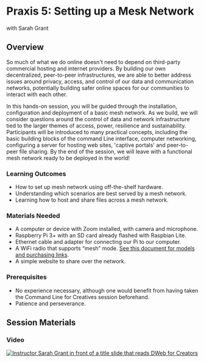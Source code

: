 # Praxis 5: Setting up a Mesk Network

with Sarah Grant

## Overview

So much of what we do online doesn't need to depend on third-party commercial hosting and internet providers. By building our own decentralized, peer-to-peer infrastructures, we are able to better address issues around privacy, access, and control of our data and communication networks, potentially building safer online spaces for our communities to interact with each other.

In this hands-on session, you will be guided through the installation, configuration and deployment of a basic mesh network. As we build, we will consider questions around the control of data and network infrastructure tied to the larger themes of access, power, resilience and sustainability. Participants will be introduced to many practical concepts, including the basic building blocks of the command Line interface, computer networking, configuring a server for hosting web sites, 'captive portals' and peer-to-peer file sharing. By the end of the session, we will leave with a functional mesh network ready to be deployed in the world!

### Learning Outcomes

* How to set up mesh network using off-the-shelf hardware.
* Understanding which scenarios are best served by a mesh network.
* Learning how to host and share files across a mesh network.

### Materials Needed

* A computer or device with Zoom installed, with camera and microphone.
* Raspberry Pi 3+ with an SD card already flashed with Raspbian Lite.
* Ethernet cable and adapter for connecting our Pi to our computer.
* A WiFi radio that supports “mesh” mode. [See this document for models and purchasing links](praxis-5-wifi-radio-links.pdf).
* A simple website to share over the network.

### Prerequisites

* No experience necessary, although one would benefit from having taken the Command Line for Creatives session beforehand.
* Patience and perseverance.

## Session Materials

### Video

[![Instructor Sarah Grant in front of a title slide that reads DWeb for Creators](https://img.youtube.com/vi/QzkE1Buy-Qg/0.jpg)](https://www.youtube.com/watch?v=QzkE1Buy-Qg)
